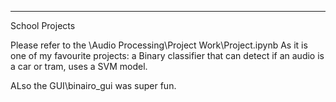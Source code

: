 
---------------------------------------------------------------

School Projects

Please refer to the \Audio Processing\Project Work\Project.ipynb
As it is one of my favourite projects: a Binary classifier that can detect if an audio is a car or tram, 
uses a SVM model.

ALso the GUI\binairo_gui was super fun.